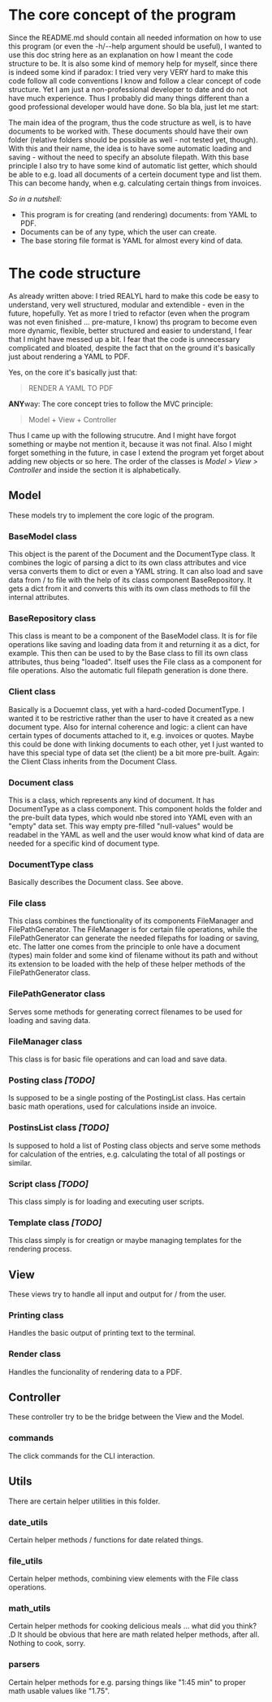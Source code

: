 # The core concept of the program

Since the README.md should contain all needed information on how to use this program (or even the -h/--help argument should be useful), I wanted to use this doc string here as an explanation on how I meant the code structure to be. It is also some kind of memory help for myself, since there is indeed some kind if paradox: I tried very very VERY hard to make this code follow all code conventions I know and follow a clear concept of code structure. Yet I am just a non-professional developer to date and do not have much experience. Thus I probably did many things different than a good professional developer would have done. So bla bla, just let me start:

The main idea of the program, thus the code structure as well, is to have documents to be worked with. These documents should have their own folder (relative folders should be possible as well - not tested yet, though). With this and their name, the idea is to have some automatic loading and saving - without the need to specify an absolute filepath. With this base principle I also try to have some kind of automatic list getter, which should be able to e.g. load all documents of a certein document type and list them. This can become handy, when e.g. calculating certain things from invoices.

_So in a nutshell:_

- This program is for creating (and rendering) documents: from YAML to PDF.
- Documents can be of any type, which the user can create.
- The base storing file format is YAML for almost every kind of data.

# The code structure

As already written above: I tried REALYL hard to make this code be easy to understand, very well structured, modular and extendible - even in the future, hopefully. Yet as more I tried to refactor (even when the program was not even finished ... pre-mature, I know) ths program to become even more dynamic, flexible, better structured and easier to understand, I fear that I might have messed up a bit. I fear that the code is unnecessary complicated and bloated, despite the fact that on the ground it's basically just about rendering a YAML to PDF.

Yes, on the core it's basically just that:

> RENDER A YAML TO PDF

**ANY**way: The core concept tries to follow the MVC principle:

> Model + View + Controller

Thus I came up with the following strucutre. And I might have forgot something or maybe not mention it, because it was not final. Also I might forget something in the future, in case I extend the program yet forget about adding new objects or so here. The order of the classes is _Model > View > Controller_ and inside the section it is alphabetically.

## Model

These models try to implement the core logic of the program.

### BaseModel class

This object is the parent of the Document and the DocumentType class. It combines the logic of parsing a dict to its own class attributes and vice versa converts them to dict or even a YAML string. It can also load and save data from / to file with the help of its class component BaseRepository. It gets a dict from it and converts this with its own class methods to fill the internal attributes.

### BaseRepository class

This class is meant to be a component of the BaseModel class. It is for file operations like saving and loading data from it and returning it as a dict, for example. This then can be used to by the Base class to fill its own class attributes, thus being "loaded". Itself uses the File class as a component for file operations. Also the automatic full filepath generation is done there.

### Client class

Basically is a Docuemnt class, yet with a hard-coded DocumentType. I wanted it to be restrictive rather than the user to have it created as a new document type. Also for internal coherence and logic: a client can have certain types of documents attached to it, e.g. invoices or quotes. Maybe this could be done with linking documents to each other, yet I just wanted to have this special type of data set (the client) be a bit more pre-built. Again: the Client Class inherits from the Document Class.

### Document class

This is a class, which represents any kind of document. It has DocumentType as a class component. This component holds the folder and the pre-built data types, which would nbe stored into YAML even with an "empty" data set. This way empty pre-filled "null-values" would be readabel in the YAML as well and the user would know what kind of data are needed for a specific kind of document type.

### DocumentType class

Basically describes the Document class. See above.

### File class

This class combines the functionality of its components FileManager and FilePathGenerator. The FileManager is for certain file operations, while the FilePathGenerator can generate the needed filepaths for loading or saving, etc. The latter one comes from the principle to onle have a document (types) main folder and some kind of filename without its path and without its extension to be loaded with the help of these helper methods of the FilePathGenerator class.

### FilePathGenerator class

Serves some methods for generating correct filenames to be used for loading and saving data.

### FileManager class

This class is for basic file operations and can load and save data.

### Posting class _[TODO]_

Is supposed to be a single posting of the PostingList class. Has certain basic math operations, used for calculations inside an invoice.

### PostinsList class _[TODO]_

Is supposed to hold a list of Posting class objects and serve some methods for calculation of the entries, e.g. calculating the total of all postings or similar.

### Script class _[TODO]_

This class simply is for loading and executing user scripts.

### Template class _[TODO]_

This class simply is for creatign or maybe managing templates for the rendering process.

## View

These views try to handle all input and output for / from the user.

### Printing class

Handles the basic output of printing text to the terminal.

### Render class

Handles the funcionality of rendering data to a PDF.

## Controller

These controller try to be the bridge between the View and the Model.

### commands

The click commands for the CLI interaction.

## Utils

There are certain helper utilities in this folder.

### date_utils

Certain helper methods / functions for date related things.

### file_utils

Certain helper methods, combining view elements with the File class operations.

### math_utils

Certain helper methods for cooking delicious meals ... what did you think? .D It should be obvious that here are math related helper methods, after all. Nothing to cook, sorry.

### parsers

Certain helper methods for e.g. parsing things like "1:45 min" to proper math usable values like "1.75".
